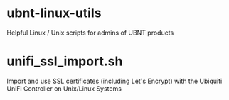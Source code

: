 # ubnt-linux-utils
Helpful Linux / Unix scripts for admins of UBNT products

# unifi_ssl_import.sh
Import and use SSL certificates (including Let's Encrypt) with the Ubiquiti UniFi Controller on Unix/Linux Systems

